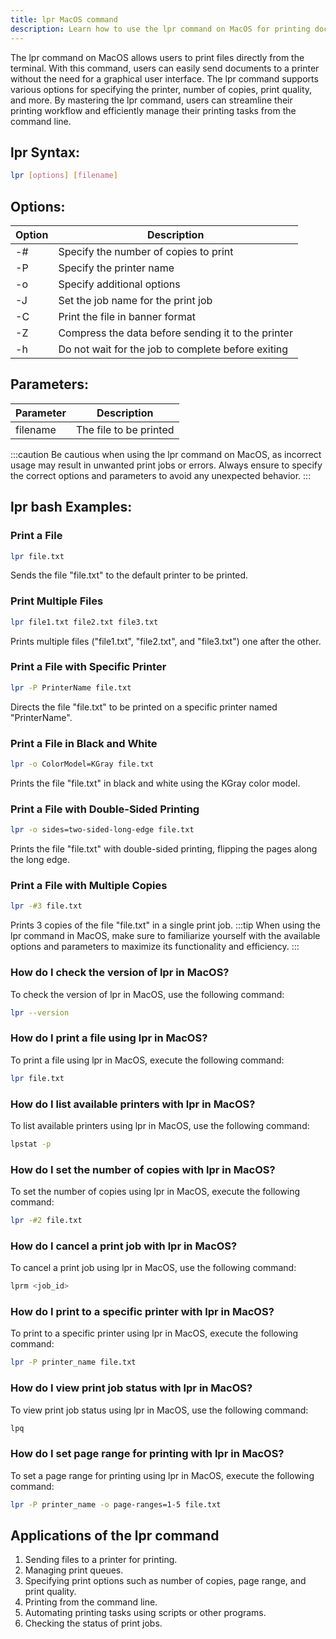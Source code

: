 ```yaml
---
title: lpr MacOS command
description: Learn how to use the lpr command on MacOS for printing documents from the terminal efficiently and conveniently.
---
```


The lpr command on MacOS allows users to print files directly from the terminal. With this command, users can easily send documents to a printer without the need for a graphical user interface. The lpr command supports various options for specifying the printer, number of copies, print quality, and more. By mastering the lpr command, users can streamline their printing workflow and efficiently manage their printing tasks from the command line.

## lpr Syntax:
```bash
lpr [options] [filename]
```
## Options:
| Option | Description                |
|--------|----------------------------|
| -#     | Specify the number of copies to print |
| -P     | Specify the printer name    |
| -o     | Specify additional options  |
| -J     | Set the job name for the print job |
| -C     | Print the file in banner format |
| -Z     | Compress the data before sending it to the printer |
| -h     | Do not wait for the job to complete before exiting |

## Parameters:
| Parameter | Description                    |
|-----------|--------------------------------|
| filename  | The file to be printed          |

:::caution
Be cautious when using the lpr command on MacOS, as incorrect usage may result in unwanted print jobs or errors. Always ensure to specify the correct options and parameters to avoid any unexpected behavior.
:::
## lpr bash Examples:
### Print a File
```bash
lpr file.txt
```
Sends the file "file.txt" to the default printer to be printed.

### Print Multiple Files
```bash
lpr file1.txt file2.txt file3.txt
```
Prints multiple files ("file1.txt", "file2.txt", and "file3.txt") one after the other.

### Print a File with Specific Printer
```bash
lpr -P PrinterName file.txt
```
Directs the file "file.txt" to be printed on a specific printer named "PrinterName".

### Print a File in Black and White
```bash
lpr -o ColorModel=KGray file.txt
```
Prints the file "file.txt" in black and white using the KGray color model.

### Print a File with Double-Sided Printing
```bash
lpr -o sides=two-sided-long-edge file.txt
```
Prints the file "file.txt" with double-sided printing, flipping the pages along the long edge.

### Print a File with Multiple Copies
```bash
lpr -#3 file.txt
```
Prints 3 copies of the file "file.txt" in a single print job.
:::tip
When using the lpr command in MacOS, make sure to familiarize yourself with the available options and parameters to maximize its functionality and efficiency.
:::

### How do I check the version of lpr in MacOS?
To check the version of lpr in MacOS, use the following command:
```bash
lpr --version
```

### How do I print a file using lpr in MacOS?
To print a file using lpr in MacOS, execute the following command:
```bash
lpr file.txt
```

### How do I list available printers with lpr in MacOS?
To list available printers using lpr in MacOS, use the following command:
```bash
lpstat -p
```

### How do I set the number of copies with lpr in MacOS?
To set the number of copies using lpr in MacOS, execute the following command:
```bash
lpr -#2 file.txt
```

### How do I cancel a print job with lpr in MacOS?
To cancel a print job using lpr in MacOS, use the following command:
```bash
lprm <job_id>
```

### How do I print to a specific printer with lpr in MacOS?
To print to a specific printer using lpr in MacOS, execute the following command:
```bash
lpr -P printer_name file.txt
```

### How do I view print job status with lpr in MacOS?
To view print job status using lpr in MacOS, use the following command:
```bash
lpq
```

### How do I set page range for printing with lpr in MacOS?
To set a page range for printing using lpr in MacOS, execute the following command:
```bash
lpr -P printer_name -o page-ranges=1-5 file.txt
```
## Applications of the lpr command

1. Sending files to a printer for printing.
2. Managing print queues.
3. Specifying print options such as number of copies, page range, and print quality.
4. Printing from the command line.
5. Automating printing tasks using scripts or other programs.
6. Checking the status of print jobs.